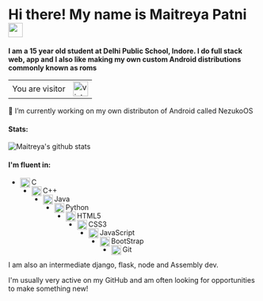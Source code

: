# Hi there! My name is Maitreya Patni <img src="https://github.com/iamshubhamg/iamshubhamg/blob/master/Assests/Hi.gif" width="29px">
**I am a 15 year old student at Delhi Public School, Indore. I do full stack web, app and I also like making my own custom Android distributions commonly known as roms**

<table>
  <tr>
    <td>You are visitor</td>
    <td><img src="https://profile-counter.glitch.me/Maitreya29/count.svg" alt="vistor count" height="30" /></td>
  </tr>
</table>

🔭 I’m currently working on my own distributon of Android called NezukoOS
 
 #### Stats:
 ![Maitreya's github stats](https://github-readme-stats.vercel.app/api?username=Maitreya29&show_icons=true&theme=dark)
 
 #### I'm fluent in:
 * <img align="left" alt="C" width="20px" src="https://cdn.iconscout.com/icon/free/png-64/c-programming-569564.png" /> C 
 * <img align="left" alt="C++" width="20px" src="https://sdtimes.com/wp-content/uploads/2018/03/cpppp.png" /> C++
 * <img align="left" alt="Java" width="20px" src="https://cdn.iconscout.com/icon/free/png-64/java-57-1174929.png" /> Java
 * <img align="left" alt="Python" width="20px" src="https://cdn.iconscout.com/icon/free/png-64/python-14-569257.png" /> Python
 * <img align="left" alt="HTML5" width="20px" src="https://cdn.iconscout.com/icon/free/png-64/html5-2038876-1720089.png" /> HTML5
 * <img align="left" alt="CSS3" width="20px" src="https://cdn.iconscout.com/icon/free/png-64/css-37-226088.png" /> CSS3
 * <img align="left" alt="JavaScript" width="20px" src="https://cdn.iconscout.com/icon/free/png-64/javascript-1-225993.png" /> JavaScript
 * <img align="left" alt="BootStrap" width="20px" src="https://cdn.iconscout.com/icon/free/png-64/bootstrap-226077.png" /> BootStrap
 * <img align="left" alt="Git" width="20px" src="https://cdn.iconscout.com/icon/free/png-64/social-226-96741.png" /> Git

I am also an intermediate django, flask, node and Assembly dev.

I'm usually very active on my GitHub and am often looking for opportunities to make something new! 
